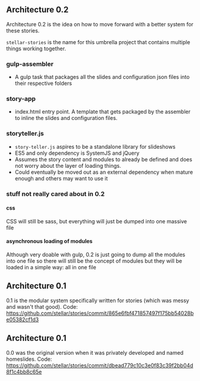 ## Architecture 0.2
Architecture 0.2 is the idea on how to move forward with a better system for these stories.

`stellar-stories` is the name for this umbrella project that contains multiple things working together.

### gulp-assembler
- A gulp task that packages all the slides and configuration json files into their respective folders

### story-app
- index.html entry point. A template that gets packaged by the assembler to inline the slides and configuration files.

### storyteller.js
- `story-teller.js` aspires to be a standalone library for slideshows
- ES5 and only dependency is SystemJS and jQuery
- Assumes the story content and modules to already be defined and does not worry about the layer of loading things.
- Could eventually be moved out as an external dependency when mature enough and others may want to use it

### stuff not really cared about in 0.2
#### css
CSS will still be sass, but everything will just be dumped into one massive file

#### asynchronous loading of modules
Although very doable with gulp, 0.2 is just going to dump all the modules into one file so there will still be the concept of modules but they will be loaded in a simple way: all in one file

## Architecture 0.1
0.1 is the modular system specifically written for stories (which was messy and wasn't that good).
Code: https://github.com/stellar/stories/commit/865e6fbf471857497f175bb54028be05382cf1d3

## Architecture 0.1
0.0 was the original version when it was privately developed and named homeslides.
Code: https://github.com/stellar/stories/commit/dbead779c10c3e0f83c39f2bb04d8f1c4bb8c65e
